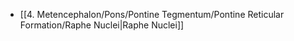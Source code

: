 - [[4. Metencephalon/Pons/Pontine Tegmentum/Pontine Reticular Formation/Raphe Nuclei|Raphe Nuclei]]

